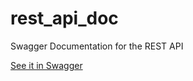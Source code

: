 # rest_api_doc
Swagger Documentation for the REST API

[See it in Swagger](editor.swagger.io/#/?import=https%3A%2F%2Fraw.githubusercontent.com%2Fvip2phone%2Frest_api_doc%2Fmaster%2Fapi.yml)
